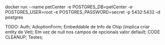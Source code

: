 ###
docker run --name petCenter -e POSTGRES_DB=petCenter -e POSTGRES_USER=root -e POSTGRES_PASSWORD=secret -p 5432:5432 -d postgres

TODO:
        Auth;
        AdoptionForm;
        Embeddable de Info de Chip (implica criar entity de Vet);
        Em vez de null nos campos de opcionais valor default;
        CODE CLEANUP;
        Testes;